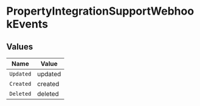 # PropertyIntegrationSupportWebhookEvents


## Values

| Name      | Value     |
| --------- | --------- |
| `Updated` | updated   |
| `Created` | created   |
| `Deleted` | deleted   |